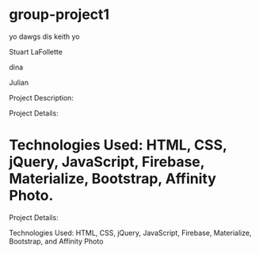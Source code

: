 # group-project1


yo dawgs dis keith yo


Stuart LaFollette


dina


Julian


Project Description:






Project Details:

Technologies Used: HTML, CSS, jQuery, JavaScript, Firebase, Materialize, Bootstrap, Affinity Photo.
=======
Project Details:

Technologies Used: HTML, CSS, jQuery, JavaScript, Firebase, Materialize, Bootstrap, and Affinity Photo


